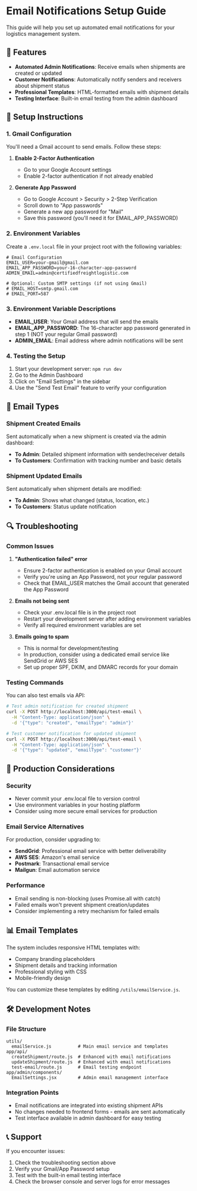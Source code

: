 # Email Notifications Setup Guide

This guide will help you set up automated email notifications for your logistics management system.

## 📧 Features

- **Automated Admin Notifications**: Receive emails when shipments are created or updated
- **Customer Notifications**: Automatically notify senders and receivers about shipment status
- **Professional Templates**: HTML-formatted emails with shipment details
- **Testing Interface**: Built-in email testing from the admin dashboard

## 🔧 Setup Instructions

### 1. Gmail Configuration

You'll need a Gmail account to send emails. Follow these steps:

1. **Enable 2-Factor Authentication**
   - Go to your Google Account settings
   - Enable 2-factor authentication if not already enabled

2. **Generate App Password**
   - Go to Google Account > Security > 2-Step Verification
   - Scroll down to "App passwords"
   - Generate a new app password for "Mail"
   - Save this password (you'll need it for EMAIL_APP_PASSWORD)

### 2. Environment Variables

Create a `.env.local` file in your project root with the following variables:

```env
# Email Configuration
EMAIL_USER=your-gmail@gmail.com
EMAIL_APP_PASSWORD=your-16-character-app-password
ADMIN_EMAIL=admin@certifiedfreightlogistic.com

# Optional: Custom SMTP settings (if not using Gmail)
# EMAIL_HOST=smtp.gmail.com
# EMAIL_PORT=587
```

### 3. Environment Variable Descriptions

- **EMAIL_USER**: Your Gmail address that will send the emails
- **EMAIL_APP_PASSWORD**: The 16-character app password generated in step 1 (NOT your regular Gmail password)
- **ADMIN_EMAIL**: Email address where admin notifications will be sent

### 4. Testing the Setup

1. Start your development server: `npm run dev`
2. Go to the Admin Dashboard
3. Click on "Email Settings" in the sidebar
4. Use the "Send Test Email" feature to verify your configuration

## 📨 Email Types

### Shipment Created Emails

Sent automatically when a new shipment is created via the admin dashboard:

- **To Admin**: Detailed shipment information with sender/receiver details
- **To Customers**: Confirmation with tracking number and basic details

### Shipment Updated Emails

Sent automatically when shipment details are modified:

- **To Admin**: Shows what changed (status, location, etc.)
- **To Customers**: Status update notification

## 🔍 Troubleshooting

### Common Issues

1. **"Authentication failed" error**
   - Ensure 2-factor authentication is enabled on your Gmail account
   - Verify you're using an App Password, not your regular password
   - Check that EMAIL_USER matches the Gmail account that generated the App Password

2. **Emails not being sent**
   - Check your .env.local file is in the project root
   - Restart your development server after adding environment variables
   - Verify all required environment variables are set

3. **Emails going to spam**
   - This is normal for development/testing
   - In production, consider using a dedicated email service like SendGrid or AWS SES
   - Set up proper SPF, DKIM, and DMARC records for your domain

### Testing Commands

You can also test emails via API:

```bash
# Test admin notification for created shipment
curl -X POST http://localhost:3000/api/test-email \
  -H "Content-Type: application/json" \
  -d '{"type": "created", "emailType": "admin"}'

# Test customer notification for updated shipment
curl -X POST http://localhost:3000/api/test-email \
  -H "Content-Type: application/json" \
  -d '{"type": "updated", "emailType": "customer"}'
```

## 🚀 Production Considerations

### Security
- Never commit your .env.local file to version control
- Use environment variables in your hosting platform
- Consider using more secure email services for production

### Email Service Alternatives
For production, consider upgrading to:
- **SendGrid**: Professional email service with better deliverability
- **AWS SES**: Amazon's email service
- **Postmark**: Transactional email service
- **Mailgun**: Email automation service

### Performance
- Email sending is non-blocking (uses Promise.all with catch)
- Failed emails won't prevent shipment creation/updates
- Consider implementing a retry mechanism for failed emails

## 📊 Email Templates

The system includes responsive HTML templates with:
- Company branding placeholders
- Shipment details and tracking information
- Professional styling with CSS
- Mobile-friendly design

You can customize these templates by editing `/utils/emailService.js`.

## 🛠️ Development Notes

### File Structure
```
utils/
  emailService.js          # Main email service and templates
app/api/
  createShipment/route.js  # Enhanced with email notifications
  updateShipment/route.js  # Enhanced with email notifications
  test-email/route.js      # Email testing endpoint
app/admin/components/
  EmailSettings.jsx        # Admin email management interface
```

### Integration Points
- Email notifications are integrated into existing shipment APIs
- No changes needed to frontend forms - emails are sent automatically
- Test interface available in admin dashboard for easy testing

## 📞 Support

If you encounter issues:
1. Check the troubleshooting section above
2. Verify your Gmail/App Password setup
3. Test with the built-in email testing interface
4. Check the browser console and server logs for error messages
